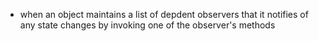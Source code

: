 - when an object maintains a list of depdent observers that it notifies of any state changes by invoking one of the observer's methods
